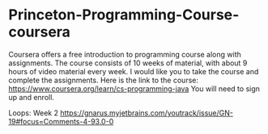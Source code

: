 # Princeton-Programming-Course-coursera
Coursera offers a free introduction to programming course along with assignments.  The course consists of 10 weeks of material, with about 9 hours of video material every week.  I would like you to take the course and complete the assignments.  Here is the link to the course:  https://www.coursera.org/learn/cs-programming-java  You will need to sign up and enroll.

Loops: Week 2
https://gnarus.myjetbrains.com/youtrack/issue/GN-19#focus=Comments-4-93.0-0
